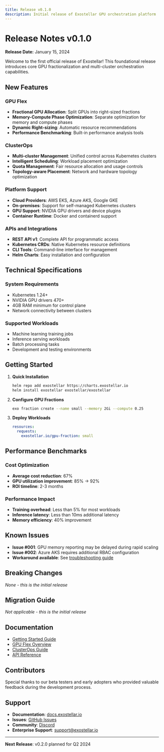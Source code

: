 ```yaml
---
title: Release v0.1.0
description: Initial release of Exostellar GPU orchestration platform
---
```


# Release Notes v0.1.0

**Release Date:** January 15, 2024

Welcome to the first official release of Exostellar! This foundational release introduces core GPU fractionalization and multi-cluster orchestration capabilities.

## New Features

### GPU Flex
- **Fractional GPU Allocation**: Split GPUs into right-sized fractions
- **Memory-Compute Phase Optimization**: Separate optimization for memory and compute phases
- **Dynamic Right-sizing**: Automatic resource recommendations
- **Performance Benchmarking**: Built-in performance analysis tools

### ClusterOps
- **Multi-cluster Management**: Unified control across Kubernetes clusters
- **Intelligent Scheduling**: Workload placement optimization
- **Quota Management**: Fair resource allocation and usage controls
- **Topology-aware Placement**: Network and hardware topology optimization

### Platform Support
- **Cloud Providers**: AWS EKS, Azure AKS, Google GKE
- **On-premises**: Support for self-managed Kubernetes clusters
- **GPU Support**: NVIDIA GPU drivers and device plugins
- **Container Runtime**: Docker and containerd support

### APIs and Integrations
- **REST API v1**: Complete API for programmatic access
- **Kubernetes CRDs**: Native Kubernetes resource definitions
- **CLI Tools**: Command-line interface for management
- **Helm Charts**: Easy installation and configuration

## Technical Specifications

### System Requirements
- Kubernetes 1.24+
- NVIDIA GPU drivers 470+
- 4GB RAM minimum for control plane
- Network connectivity between clusters

### Supported Workloads
- Machine learning training jobs
- Inference serving workloads
- Batch processing tasks
- Development and testing environments

## Getting Started

1. **Quick Installation**
   ```bash
   helm repo add exostellar https://charts.exostellar.io
   helm install exostellar exostellar/exostellar
   ```

2. **Configure GPU Fractions**
   ```bash
   exo fraction create --name small --memory 2Gi --compute 0.25
   ```

3. **Deploy Workloads**
   ```yaml
   resources:
     requests:
       exostellar.io/gpu-fraction: small
   ```

## Performance Benchmarks

### Cost Optimization
- **Average cost reduction**: 67%
- **GPU utilization improvement**: 85% → 92%
- **ROI timeline**: 2-3 months

### Performance Impact
- **Training overhead**: Less than 5% for most workloads
- **Inference latency**: Less than 10ms additional latency
- **Memory efficiency**: 40% improvement

## Known Issues

- **Issue #001**: GPU memory reporting may be delayed during rapid scaling
- **Issue #002**: Azure AKS requires additional RBAC configuration
- **Workaround available**: See [troubleshooting guide](/getting-started/troubleshooting)

## Breaking Changes

*None - this is the initial release*

## Migration Guide

*Not applicable - this is the initial release*

## Documentation

- [Getting Started Guide](/getting-started/quickstart)
- [GPU Flex Overview](/gpu-flex/overview)
- [ClusterOps Guide](/clusterops/overview)
- [API Reference](/api-reference/rest-api)

## Contributors

Special thanks to our beta testers and early adopters who provided valuable feedback during the development process.

## Support

- **Documentation**: [docs.exostellar.io](https://docs.exostellar.io)
- **Issues**: [GitHub Issues](https://github.com/Exostellar/docs/issues)
- **Community**: [Discord](https://discord.gg/exostellar)
- **Enterprise Support**: [support@exostellar.io](mailto:support@exostellar.io)

---

**Next Release**: v0.2.0 planned for Q2 2024
